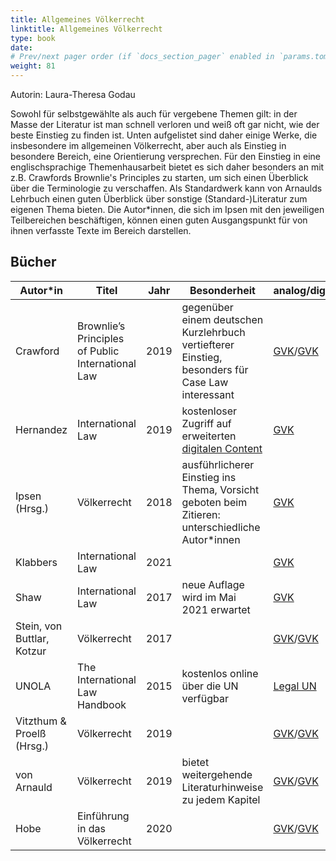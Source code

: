 ```yaml
---
title: Allgemeines Völkerrecht
linktitle: Allgemeines Völkerrecht
type: book
date: 
# Prev/next pager order (if `docs_section_pager` enabled in `params.toml`)
weight: 81
---
```

Autorin: Laura-Theresa Godau

Sowohl für selbstgewählte als auch für vergebene Themen gilt: in der Masse der Literatur ist man schnell verloren und weiß oft gar nicht, wie der beste Einstieg zu finden ist. Unten aufgelistet sind daher einige Werke, die insbesondere im allgemeinen Völkerrecht, aber auch als Einstieg in besondere Bereich, eine Orientierung versprechen. Für den Einstieg in eine englischsprachige Themenhausarbeit bietet es sich daher besonders an mit z.B. Crawfords Brownlie's Principles zu starten, um sich einen Überblick über die Terminologie zu verschaffen. Als Standardwerk kann von Arnaulds Lehrbuch einen guten Überblick über sonstige (Standard-)Literatur zum eigenen Thema bieten. Die Autor*innen, die sich im Ipsen mit den jeweiligen Teilbereichen beschäftigen, können einen guten Ausgangspunkt für von ihnen verfasste Texte im Bereich darstellen.

## Bücher

Autor*in| Titel | Jahr | Besonderheit | analog/digital
--------| ------| -----------------| -------| --------
Crawford|Brownlie’s Principles of Public International Law| 2019|gegenüber einem deutschen Kurzlehrbuch vertiefterer Einstieg, besonders für Case Law interessant|[GVK](https://kxp.k10plus.de/DB=2.1/SET=1/TTL=1/SHW?FRST=5/PRS=HOL)/[GVK](https://kxp.k10plus.de/DB=2.1/SET=1/TTL=1/SHW?FRST=3/PRS=HOL)
Hernandez|International Law| 2019| kostenloser Zugriff auf erweiterten [digitalen Content](https://learninglink.oup.com/access/hernandez-resources#tag_all-chapters)| [GVK](https://kxp.k10plus.de/DB=2.1/SET=3/TTL=1/SHW?FRST=2/PRS=HOL)
Ipsen (Hrsg.)|Völkerrecht|2018|ausführlicherer Einstieg ins Thema, Vorsicht geboten beim Zitieren: unterschiedliche Autor*innen| [GVK](https://kxp.k10plus.de/DB=2.1/SET=4/TTL=4/PRS=HOL/SHW?FRST=4&HILN=22#22)
Klabbers| International Law| 2021| | [GVK](https://kxp.k10plus.de/DB=2.1/SET=5/TTL=4/SHW?FRST=1/PRS=HOL)
Shaw|International Law|2017|neue Auflage wird im Mai 2021 erwartet| [GVK](https://kxp.k10plus.de/DB=2.1/SET=6/TTL=1/SHW?FRST=2/PRS=HOL)
Stein, von Buttlar, Kotzur|Völkerrecht|2017|| [GVK](https://kxp.k10plus.de/DB=2.1/SET=7/TTL=2/SHW?FRST=2/PRS=HOL)/[GVK](https://kxp.k10plus.de/DB=2.1/SET=7/TTL=2/SHW?FRST=1/PRS=HOL)
UNOLA|The International Law Handbook|2015|kostenlos online über die UN verfügbar| [Legal UN](https://legal.un.org/avl/handbook.html)
Vitzthum & Proelß (Hrsg.)| Völkerrecht|2019|| [GVK](https://kxp.k10plus.de/DB=2.1/SET=9/TTL=2/SHW?FRST=2/PRS=HOL)/[GVK](https://kxp.k10plus.de/DB=2.1/SET=9/TTL=2/SHW?FRST=1/PRS=HOL)
von Arnauld|Völkerrecht|2019|bietet weitergehende Literaturhinweise zu jedem Kapitel| [GVK](https://kxp.k10plus.de/DB=2.1/SET=10/TTL=2/SHW?FRST=3/PRS=HOL)/[GVK](https://kxp.k10plus.de/DB=2.1/SET=10/TTL=2/SHW?FRST=2/PRS=HOL)
Hobe| Einführung in das Völkerrecht|2020| | [GVK](https://kxp.k10plus.de/DB=2.1/SET=11/TTL=2/SHW?FRST=3/PRS=HOL)/[GVK](https://kxp.k10plus.de/DB=2.1/SET=11/TTL=2/SHW?FRST=2/PRS=HOL)